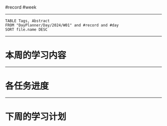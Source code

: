 #record #week

---

```dataview
TABLE Tags, Abstract
FROM "DayPlanner/Day/2024/W01" and #record and #day
SORT file.name DESC
```

---
# 本周的学习内容



---
# 各任务进度




---
# 下周的学习计划


